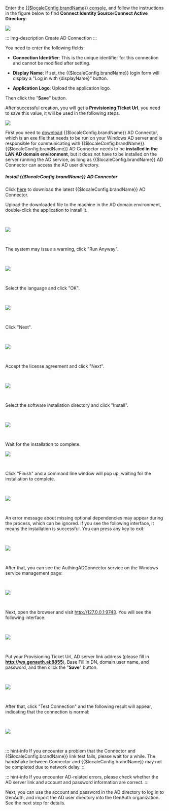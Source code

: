 <IntegrationDetailCard title="Create Active Directory Identity Source">

Enter the [{{$localeConfig.brandName}} console](https://console.genauth.ai/console/userpool), and follow the instructions in the figure below to find **Connect Identity Source**/**Connect Active Directory**:

![](https://cdn.genauth.ai/img/20210126190459.png)

::: img-description
Create AD Connection
:::

You need to enter the following fields:

- **Connection Identifier**: This is the unique identifier for this connection and cannot be modified after setting.

- **Display Name**: If set, the {{$localeConfig.brandName}} login form will display a "Log in with {displayName}" button.

- **Application Logo**: Upload the application logo.

Then click the "**Save**" button.

</IntegrationDetailCard>

<IntegrationDetailCard title="Get Provisioning Ticket Url">

After successful creation, you will get a **Provisioning Ticket Url**, you need to save this value, it will be used in the following steps.

![](https://cdn.genauth.ai/blog/20201109141645.png)

</IntegrationDetailCard>

<IntegrationDetailCard title="Run AD Connector on AWS Directory Server">

First you need to [download](https://files.authing.co/packages/authing-ad-connector-latest.exe) {{$localeConfig.brandName}} AD Connector, which is an exe file that needs to be run on your Windows AD server and is responsible for communicating with {{$localeConfig.brandName}}. {{$localeConfig.brandName}} AD Connector needs to be **installed in the LAN AD domain environment**, but it does not have to be installed on the server running the AD service, as long as {{$localeConfig.brandName}} AD Connector can access the AD user directory.

##### Install {{$localeConfig.brandName}} AD Connector

Click [here](https://files.authing.co/packages/authing-ad-connector-latest.exe) to download the latest {{$localeConfig.brandName}} AD Connector.

Upload the downloaded file to the machine in the AD domain environment, double-click the application to install it.

<br />

![](https://cdn.genauth.ai/docs/20200414213654.png)

<br />

The system may issue a warning, click "Run Anyway".

<br />

![](https://cdn.genauth.ai/blog/image%20%28521%29.png)

<br />

Select the language and click "OK".

<br />

![](https://cdn.genauth.ai/docs/20200414213931.png)

<br />

Click "Next".

<br />

![](https://cdn.genauth.ai/blog/20201109213415.png)

<br />

Accept the license agreement and click "Next".

<br />

![](https://cdn.genauth.ai/blog/20201109213443.png)

<br />

Select the software installation directory and click "Install".

<br />

![](https://cdn.genauth.ai/blog/20201109213500.png)

<br />

Wait for the installation to complete.
<br />

![](https://cdn.genauth.ai/blog/20201109213517.png)

<br />

Click "Finish" and a command line window will pop up, waiting for the installation to complete.

<br />

![](https://cdn.genauth.ai/docs/20200414214751.png)

<br />

An error message about missing optional dependencies may appear during the process, which can be ignored. If you see the following interface, it means the installation is successful. You can press any key to exit:

<br />

![](https://cdn.genauth.ai/docs/20200414214912.png)

<br />

After that, you can see the AuthingADConnector service on the Windows service management page:

<br />

![](https://cdn.genauth.ai/blog/20201109214605.png)

<br />

Next, open the browser and visit http://127.0.0.1:9743. You will see the following interface:

<br />

![](https://cdn.genauth.ai/docs/eirog1.png)

<br />

Put your Provisioning Ticket Url, AD server link address (please fill in **http://ws.genauth.ai:8855**), Base Fill in DN, domain user name, and password, and then click the "**Save**" button.

<br />

![](https://cdn.genauth.ai/docs/serths2.png)

<br />

After that, click "Test Connection" and the following result will appear, indicating that the connection is normal:

<br />

![](https://cdn.genauth.ai/docs/20200414220049.png)

<br />

::: hint-info
If you encounter a problem that the Connector and {{$localeConfig.brandName}} link test fails, please wait for a while. The handshake between Connector and {{$localeConfig.brandName}} may not be completed due to network delay.
:::

::: hint-info
If you encounter AD-related errors, please check whether the AD server link and account and password information are correct.
:::

</IntegrationDetailCard>

<IntegrationDetailCard title="Next">

Next, you can use the account and password in the AD directory to log in to GenAuth, and import the AD user directory into the GenAuth organization. See the next step for details.

</IntegrationDetailCard>
